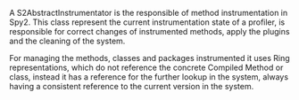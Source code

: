 A S2AbstractInstrumentator is the responsible of method instrumentation in Spy2. This class represent the current instrumentation state of a profiler, is responsible for correct changes of instrumented methods, apply the plugins and the cleaning of the system.

For managing the methods, classes and packages instrumented it uses Ring representations, which do not reference the concrete Compiled Method or class, instead it has a reference for the further lookup in the system, always having a consistent reference to the current version in the system.